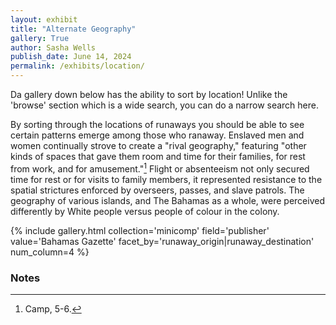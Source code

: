 ```yaml
---
layout: exhibit
title: "Alternate Geography"
gallery: True
author: Sasha Wells
publish_date: June 14, 2024
permalink: /exhibits/location/
---
```

Da gallery down below has the ability to sort by location! Unlike the 'browse' section which is a wide search, you can do a narrow search here. 

By sorting through the locations of runaways you should be able to see certain patterns emerge among those who ranaway. Enslaved men and women continually strove to create a "rival geography," featuring "other kinds of spaces that gave them room and time for their families, for rest from work, and for amusement."[^1] Flight or absenteeism not only secured time for rest or for visits to family members, it represented resistance to the spatial strictures enforced by overseers, passes, and slave patrols. The geography of various islands, and The Bahamas as a whole, were perceived differently by White people versus people of colour in the colony. 

{% include gallery.html collection='minicomp' field='publisher' value='Bahamas Gazette' facet_by='runaway_origin|runaway_destination' num_column=4 %}

### Notes
[^1]: Camp, 5-6.



